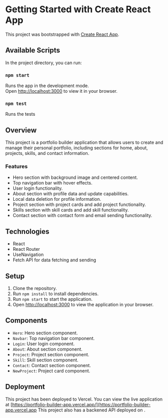 # Getting Started with Create React App

This project was bootstrapped with [Create React App](https://github.com/facebook/create-react-app).

## Available Scripts

In the project directory, you can run:

### `npm start`

Runs the app in the development mode.\
Open [http://localhost:3000](http://localhost:3000) to view it in your browser.

### `npm test`
Runs the tests

## Overview
This project is a portfolio builder application that allows users to create and manage their personal portfolio, including sections for home, about, projects, skills, and contact information. 

### Features
- Hero section with background image and centered content. 
- Top navigation bar with hover effects. 
- User login functionality. 
- About section with profile data and update capabilities. 
- Local data deletion for profile information.
- Project section with project cards and add project functionality.
- Skills section with skill cards and add skill functionality.
- Contact section with contact form and email sending functionality.

## Technologies
- React
- React Router
- UseNavigation
- Fetch API for data fetching and sending

## Setup
1. Clone the repository.
2. Run `npm install` to install dependencies.
3. Run `npm start` to start the application.
4. Open [http://localhost:3000](http://localhost:3000) to view
the application in your browser.

## Components
- `Hero`: Hero section component.
- `Navbar`: Top navigation bar component.
- `Login`: User login component.
- `About`: About section component.
- `Project`: Project section component.
- `Skill`: Skill section component.
- `Contact`: Contact section component.
- `NewProject`: Project card component.

## Deployment
This project has been deployed to Vercel. You can view the live application at [https://portfolio-builder-app.vercel.app/](https://portfolio-builder-app.vercel.app
This project also has a backened API deployed on . 
